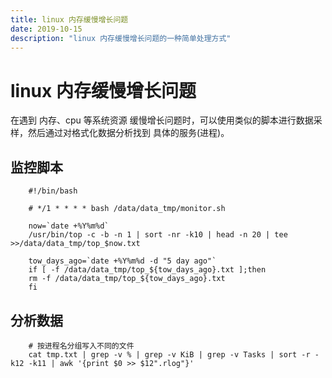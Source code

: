 ```yaml
---
title: linux 内存缓慢增长问题
date: 2019-10-15 
description: "linux 内存缓慢增长问题的一种简单处理方式"
---
```


# linux 内存缓慢增长问题

在遇到 内存、cpu 等系统资源 缓慢增长问题时，可以使用类似的脚本进行数据采样，然后通过对格式化数据分析找到 具体的服务(进程)。

## 监控脚本
```
    #!/bin/bash

    # */1 * * * * bash /data/data_tmp/monitor.sh

    now=`date +%Y%m%d`
    /usr/bin/top -c -b -n 1 | sort -nr -k10 | head -n 20 | tee >>/data/data_tmp/top_$now.txt

    tow_days_ago=`date +%Y%m%d -d "5 day ago"`
    if [ -f /data/data_tmp/top_${tow_days_ago}.txt ];then
    rm -f /data/data_tmp/top_${tow_days_ago}.txt
    fi
```

## 分析数据
```
    # 按进程名分组写入不同的文件
    cat tmp.txt | grep -v % | grep -v KiB | grep -v Tasks | sort -r -k12 -k11 | awk '{print $0 >> $12".rlog"}'
```
